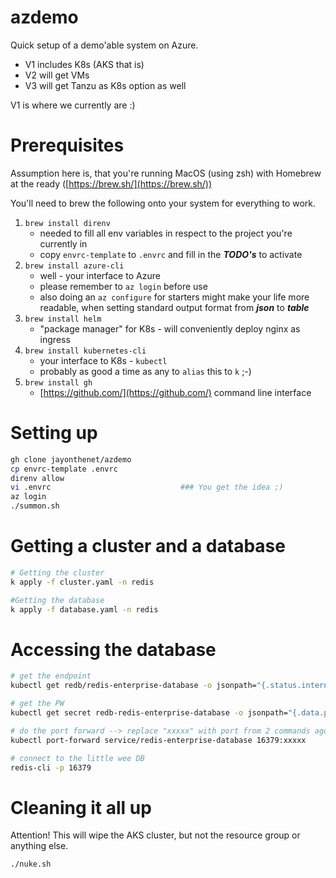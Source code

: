 # azdemo
Quick setup of a demo'able system on Azure. 
- V1 includes K8s (AKS that is)
- V2 will get VMs
- V3 will get Tanzu as K8s option as well

V1 is where we currently are :)

# Prerequisites
Assumption here is, that you're running MacOS (using zsh) with Homebrew at the ready ([https://brew.sh/](https://brew.sh/))

You'll need to brew the following onto your system for everything to work.

1. `brew install direnv`
    - needed to fill all env variables in respect to the project you're currently in
    - copy `envrc-template` to `.envrc` and fill in the ***TODO's*** to activate
2. `brew install azure-cli`
    - well - your interface to Azure
    - please remember to `az login` before use
    - also doing an `az configure` for starters might make your life more readable,
     when setting standard output format from ***json*** to ***table***
3. `brew install helm`
    - "package manager" for K8s - will conveniently deploy nginx as ingress
4. `brew install kubernetes-cli`
    - your interface to K8s - `kubectl`
    - probably as good a time as any to `alias` this to `k` ;-)
4. `brew install gh`
    - [https://github.com/](https://github.com/) command line interface
 
# Setting up

```zsh
gh clone jayonthenet/azdemo
cp envrc-template .envrc
direnv allow
vi .envrc                             ### You get the idea ;)
az login
./summon.sh
```
# Getting a cluster and a database

```zsh
# Getting the cluster
k apply -f cluster.yaml -n redis

#Getting the database
k apply -f database.yaml -n redis
```

# Accessing the database

```sh
# get the endpoint
kubectl get redb/redis-enterprise-database -o jsonpath="{.status.internalEndpoints}"

# get the PW
kubectl get secret redb-redis-enterprise-database -o jsonpath="{.data.password}" | base64 --decode ; echo

# do the port forward --> replace "xxxxx" with port from 2 commands ago
kubectl port-forward service/redis-enterprise-database 16379:xxxxx

# connect to the little wee DB
redis-cli -p 16379
```

# Cleaning it all up
Attention! This will wipe the AKS cluster, but not the resource group or anything else.

```sh
./nuke.sh
```